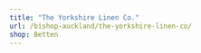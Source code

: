 ```yaml
---
title: "The Yorkshire Linen Co."
url: /bishop-auckland/the-yorkshire-linen-co/
shop: Betten
---
```

